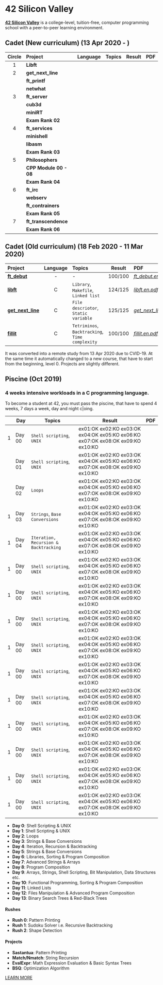 # 42 Silicon Valley

**[42 Silicon Valley]** is a college-level, tuition-free, computer programming school with a peer-to-peer learning environment.

[42 Silicon Valley]: https://www.42.us.org

## Cadet (New curriculum) (13 Apr 2020 - )

|Circle|Project|Language|Topics|Result|PDF|
|:-:|:-|:-:|:-|:-:|:-|
|1|**Libft**|||||
|2|**get_next_line**|||||
||**ft_printf**|||||
||**netwhat**|||||
|3|**ft_server**|||||
||**cub3d**|||||
||**miniRT**|||||
||**Exam Rank 02**|||||
|4|**ft_services**|||||
||**minishell**|||||
||**libasm**|||||
||**Exam Rank 03**|||||
|5|**Philosophers**|||||
||**CPP Module 00 - 08**|||||
||**Exam Rank 04**|||||
|6|**ft_irc**|||||
||**webserv**|||||
||**ft_contrainers**|||||
||**Exam Rank 05**|||||
|7|**ft_transcendence**|||||
||**Exam Rank 06**|||||

## Cadet (Old curriculum) (18 Feb 2020 - 11 Mar 2020)

|Project|Language|Topics|Result|PDF|
|:-|:-:|:-|:-:|:-|
|[**ft_debut**]|-|-|100/100|[*ft_debut.en.pdf*]|
|[**libft**]|C|`Library`, `Makefile`, `Linked list`|124/125|[*libft.en.pdf*]|
|[**get_next_line**]|C|`File descriotor`, `Static variable`|125/125|[*get_next_line.en.pdf*]|
|[**fillit**]|C|`Tetriminos`, `Backtracking`, `Time complexity`|100/100|[*fillit.en.pdf*]|

[**ft_debut**]: https://github.com/lisy0123/42/tree/master/Cadet_old/ft_debut
[**libft**]: https://github.com/lisy0123/42/tree/master/Cadet_old/libft
[**get_next_line**]: https://github.com/lisy0123/42/tree/master/Cadet_old/get_next_line
[**fillit**]: https://github.com/lisy0123/42/tree/master/Cadet_old/fillit

[*ft_debut.en.pdf*]: https://github.com/lisy0123/42/blob/master/Cadet_old/PDF/ft_debut.en.pdf
[*libft.en.pdf*]: https://github.com/lisy0123/42/blob/master/Cadet_old/PDF/libft.en.pdf
[*get_next_line.en.pdf*]: https://github.com/lisy0123/42/blob/master/Cadet_old/PDF/get_next_line.en.pdf
[*fillit.en.pdf*]: https://github.com/lisy0123/42/blob/master/Cadet_old/PDF/fillit.en.pdf

It was converted into a remote study from 13 Apr 2020 due to CVID-19.
At the same time it automatically changed to a new course, that have to start from the beginning, level 0. 
Projects are slightly different.

## Piscine (Oct 2019)

### 4 weeks intensive workloads in a C programming language. 
To become a student at 42, you must pass the piscine, that have to spend 4 weeks, 7 days a week, day and night c|oing. 

||Day|Topics|Result|PDF|
|-|-|-|-|-|
|1|Day 00|`Shell scripting`, `UNIX`|ex01:OK ex02:KO ex03:OK ex04:OK ex05:KO ex06:KO ex07:OK ex08:OK ex09:KO ex10:KO||
||Day 01|`Shell scripting`, `UNIX`|ex01:OK ex02:KO ex03:OK ex04:OK ex05:KO ex06:KO ex07:OK ex08:OK ex09:KO ex10:KO||
||Day 02|`Loops`|ex01:OK ex02:KO ex03:OK ex04:OK ex05:KO ex06:KO ex07:OK ex08:OK ex09:KO ex10:KO||
|1|Day 03|`Strings`, `Base Conversions`|ex01:OK ex02:KO ex03:OK ex04:OK ex05:KO ex06:KO ex07:OK ex08:OK ex09:KO ex10:KO||
|1|Day 04|`Iteration, Recursion & Backtracking`|ex01:OK ex02:KO ex03:OK ex04:OK ex05:KO ex06:KO ex07:OK ex08:OK ex09:KO ex10:KO||
|1|Day 00|`Shell scripting`, `UNIX`|ex01:OK ex02:KO ex03:OK ex04:OK ex05:KO ex06:KO ex07:OK ex08:OK ex09:KO ex10:KO||
|1|Day 00|`Shell scripting`, `UNIX`|ex01:OK ex02:KO ex03:OK ex04:OK ex05:KO ex06:KO ex07:OK ex08:OK ex09:KO ex10:KO||
|1|Day 00|`Shell scripting`, `UNIX`|ex01:OK ex02:KO ex03:OK ex04:OK ex05:KO ex06:KO ex07:OK ex08:OK ex09:KO ex10:KO||
|1|Day 00|`Shell scripting`, `UNIX`|ex01:OK ex02:KO ex03:OK ex04:OK ex05:KO ex06:KO ex07:OK ex08:OK ex09:KO ex10:KO||
|1|Day 00|`Shell scripting`, `UNIX`|ex01:OK ex02:KO ex03:OK ex04:OK ex05:KO ex06:KO ex07:OK ex08:OK ex09:KO ex10:KO||
|1|Day 00|`Shell scripting`, `UNIX`|ex01:OK ex02:KO ex03:OK ex04:OK ex05:KO ex06:KO ex07:OK ex08:OK ex09:KO ex10:KO||
|1|Day 00|`Shell scripting`, `UNIX`|ex01:OK ex02:KO ex03:OK ex04:OK ex05:KO ex06:KO ex07:OK ex08:OK ex09:KO ex10:KO||
|1|Day 00|`Shell scripting`, `UNIX`|ex01:OK ex02:KO ex03:OK ex04:OK ex05:KO ex06:KO ex07:OK ex08:OK ex09:KO ex10:KO||
|1|Day 00|`Shell scripting`, `UNIX`|ex01:OK ex02:KO ex03:OK ex04:OK ex05:KO ex06:KO ex07:OK ex08:OK ex09:KO ex10:KO||
|1|Day 00|`Shell scripting`, `UNIX`|ex01:OK ex02:KO ex03:OK ex04:OK ex05:KO ex06:KO ex07:OK ex08:OK ex09:KO ex10:KO||



-   **Day 0**: Shell Scripting & UNIX
-   **Day 1**: Shell Scripting & UNIX
-   **Day 2**: Loops
-   **Day 3**: Strings & Base Conversions
-   **Day 4**: Iteration, Recursion & Backtracking
-   **Day 5**: Strings & Base Conversions
-   **Day 6**: Libraries, Sorting & Program Composition
-   **Day 7**: Advanced Strings & Arrays
-   **Day 8**: Program Composition
-   **Day 9**: Arrays, Strings, Shell Scripting, Bit Manipulation, Data Structures etc.
-   **Day 10**: Functional Programming, Sorting & Program Composition
-   **Day 11**: Linked Lists
-   **Day 12**: Files Manipulation & Advanced Program Composition
-   **Day 13**: Binary Search Trees & Red-Black Trees

#### [](https://github.com/samuelkarani/42-piscine-c#rushes)Rushes

-   **Rush 0**: Pattern Printing
-   **Rush 1**: Sudoku Solver i.e. Recursive Backtracking
-   **Rush 2**: Shape Detection

#### [](https://github.com/samuelkarani/42-piscine-c#projects)Projects

-   **Sastantua**: Pattern Printing
-   **Match/Nmatch**: String Recursion
-   **EvalExpr**: Math Expression Evaluation & Basic Syntax Trees
-   **BSQ**: Optimization Algorithm

[LEARN MORE](https://www.42.us.org/program/piscine)
<!--stackedit_data:
eyJoaXN0b3J5IjpbLTYyMDY0MzAzMiwtMTk1NzU0ODY5OCwtMT
E5NTgxNzk1NCwtNjYwNTg2NTY5LDExNzczNzUzMzYsMTIyMDkz
OTQ5LC05NzY3Mjg1NzldfQ==
-->